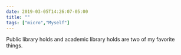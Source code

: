 ```yaml
---
date: 2019-03-05T14:26:07-05:00
title: ""
tags: ["micro","Myself"]
---
```

Public library holds and academic library holds are two of my favorite things.
